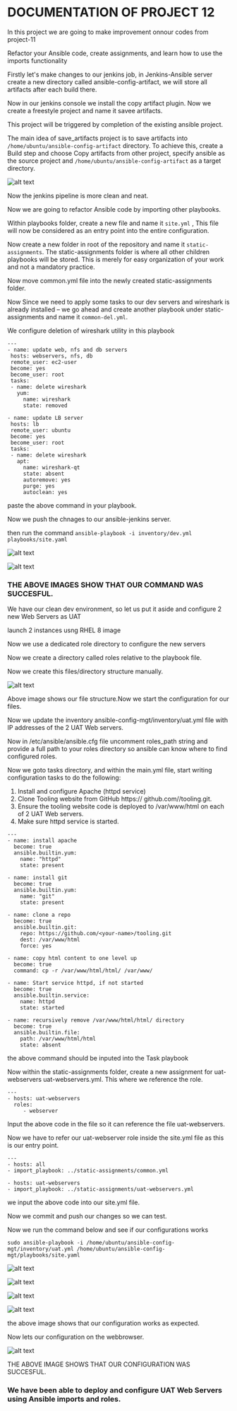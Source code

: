 # DOCUMENTATION OF PROJECT 12

In this project we are going to make improvement onnour codes from project-11

Refactor your Ansible code, create assignments, and learn how to use the imports functionality

Firstly let's make changes to our jenkins job, in Jenkins-Ansible server create a new directory called ansible-config-artifact, we will store all artifacts after each build there.

Now in our jenkins console we install the copy artifact plugin. Now we create a freestyle project and name it savee artifacts.

This project will be triggered by completion of the existing ansible project.

The main idea of save_artifacts project is to save artifacts into `/home/ubuntu/ansible-config-artifact` directory. To achieve this, create a Build step and choose Copy artifacts from other project, specify ansible as the source project and `/home/ubuntu/ansible-config-artifact` as a target directory.

![alt text](Images/build.PNG)

Now the jenkins pipeline is more clean and neat.

Now we are going to refactor Ansible code by importing other playbooks.

Within playbooks folder, create a new file and name it `site.yml` , This file will now be considered as an entry point into the entire configuration.

Now create a new folder in root of the repository and name it `static-assignments`. The static-assignments folder is where all other children playbooks will be stored. This is merely for easy organization of your work and not a mandatory practice.

Now move common.yml file into the newly created static-assignments folder.

Now Since we need to apply some tasks to our dev servers and wireshark is already installed – we go ahead and create another playbook under static-assignments and name it `common-del.yml`. 

 We configure deletion of wireshark utility in this playbook
 ```
---
- name: update web, nfs and db servers
  hosts: webservers, nfs, db
  remote_user: ec2-user
  become: yes
  become_user: root
  tasks:
  - name: delete wireshark
    yum:
      name: wireshark
      state: removed

- name: update LB server
  hosts: lb
  remote_user: ubuntu
  become: yes
  become_user: root
  tasks:
  - name: delete wireshark
    apt:
      name: wireshark-qt
      state: absent
      autoremove: yes
      purge: yes
      autoclean: yes
```

paste the above command in your playbook.

Now we push the chnages to our ansible-jenkins server.

then run the command `ansible-playbook -i inventory/dev.yml playbooks/site.yaml`

![alt text](Images/ubuntu.PNG)

![alt text](Images/redhat.PNG)

### THE ABOVE IMAGES SHOW THAT OUR COMMAND WAS SUCCESFUL.

We have our clean dev environment, so let us put it aside and configure 2 new Web Servers as UAT

launch 2 instances usng RHEL 8 image 

Now we use a dedicated role directory to configure the new servers

Now we create a directory called roles relative to the playbook file.

Now we create this files/directory structure manually.

![alt text](Images/roles.PNG)
 
 Above image shows our file structure.Now we start the configuration for our files.

 Now we update the inventory ansible-config-mgt/inventory/uat.yml file with IP addresses of the 2 UAT Web servers.

 Now in /etc/ansible/ansible.cfg file uncomment roles_path string and provide a full path to your roles directory so ansible can know where to find configured roles.


Now we goto tasks directory, and within the main.yml file, start writing configuration tasks to do the following:

1. Install and configure Apache (httpd service)
2. Clone Tooling website from GitHub https:// github.com/<your-name>/tooling.git.
3. Ensure the tooling website code is deployed to /var/www/html on each of 2 UAT Web servers.
4. Make sure httpd service is started.

```
---
- name: install apache
  become: true
  ansible.builtin.yum:
    name: "httpd"
    state: present

- name: install git
  become: true
  ansible.builtin.yum:
    name: "git"
    state: present

- name: clone a repo
  become: true
  ansible.builtin.git:
    repo: https://github.com/<your-name>/tooling.git
    dest: /var/www/html
    force: yes

- name: copy html content to one level up
  become: true
  command: cp -r /var/www/html/html/ /var/www/

- name: Start service httpd, if not started
  become: true
  ansible.builtin.service:
    name: httpd
    state: started

- name: recursively remove /var/www/html/html/ directory
  become: true
  ansible.builtin.file:
    path: /var/www/html/html
    state: absent
```

the above command should be inputed into the Task playbook

Now within the static-assignments folder, create a new assignment for uat-webservers uat-webservers.yml. This where we reference the role.

```
---
- hosts: uat-webservers
  roles:
     - webserver
```
Input the above code in the file so it can reference the file uat-webservers.

Now we have to refer our uat-webserver role inside the site.yml file as this is our entry point.

```
---
- hosts: all
- import_playbook: ../static-assignments/common.yml

- hosts: uat-webservers
- import_playbook: ../static-assignments/uat-webservers.yml
```

we input the above code into our site.yml file.

Now we commit and push our changes so we can test. 

Now we run the command below and see if our configurations works 
```
sudo ansible-playbook -i /home/ubuntu/ansible-config-mgt/inventory/uat.yml /home/ubuntu/ansible-config-mgt/playbooks/site.yaml
```

![alt text](Images/old.PNG)

![alt text](Images/yum.PNG)

![alt text](Images/ansible.PNG)

![alt text](Images/httpd.PNG)

the above image shows that our configuration works as expected.

Now lets our configuration on the webbrowser.

![alt text](Images/index.PNG)

THE ABOVE IMAGE SHOWS THAT OUR CONFIGURATION WAS SUCCESFUL.

### We have been able to deploy and configure UAT Web Servers using Ansible imports and roles.


























